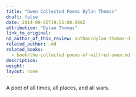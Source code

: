 ```yaml
---
title: "Owen Collected Poems Dylan Thomas"
draft: false
date: 2014-09-25T19:55:00.000Z
attribution: "Dylan Thomas"
link_to_original:
nd_author_of_this_review: author/dylan-thomas-d
related_author: .md
related_books:
  - book/the-collected-poems-of-wilfred-owen.md
description:
weight:
layout: none
---
```

A poet of all times, all places, and all wars.

